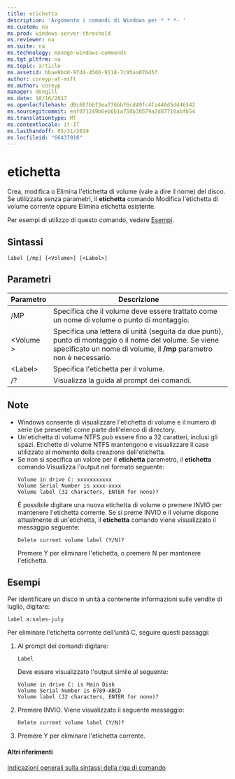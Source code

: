 ```yaml
---
title: etichetta
description: 'Argomento i comandi di Windows per * * *- '
ms.custom: na
ms.prod: windows-server-threshold
ms.reviewer: na
ms.suite: na
ms.technology: manage-windows-commands
ms.tgt_pltfrm: na
ms.topic: article
ms.assetid: bbae8bdd-97d4-4566-9118-7c95aa07645f
author: coreyp-at-msft
ms.author: coreyp
manager: dongill
ms.date: 10/16/2017
ms.openlocfilehash: d0c68fbbf3ea776bbf6cd49fc4fa446d5dd46542
ms.sourcegitcommit: eaf071249b6eb6b1a758b38579a2d87710abfb54
ms.translationtype: MT
ms.contentlocale: it-IT
ms.lasthandoff: 05/31/2019
ms.locfileid: "66437916"
---
```

# <a name="label"></a>etichetta



Crea, modifica o Elimina l'etichetta di volume (vale a dire il nome) del disco. Se utilizzata senza parametri, il **etichetta** comando Modifica l'etichetta di volume corrente oppure Elimina etichetta esistente.

Per esempi di utilizzo di questo comando, vedere [Esempi](#BKMK_examples).

## <a name="syntax"></a>Sintassi

```
label [/mp] [<Volume>] [<Label>]
```

## <a name="parameters"></a>Parametri

|Parametro|Descrizione|
|---------|-----------|
|/MP|Specifica che il volume deve essere trattato come un nome di volume o punto di montaggio.|
|\<Volume >|Specifica una lettera di unità (seguita da due punti), punto di montaggio o il nome del volume. Se viene specificato un nome di volume, il **/mp** parametro non è necessario.|
|\<Label>|Specifica l'etichetta per il volume.|
|/?|Visualizza la guida al prompt dei comandi.|

## <a name="remarks"></a>Note

- Windows consente di visualizzare l'etichetta di volume e il numero di serie (se presente) come parte dell'elenco di directory.
- Un'etichetta di volume NTFS può essere fino a 32 caratteri, inclusi gli spazi. Etichette di volume NTFS mantengono e visualizzare il case utilizzato al momento della creazione dell'etichetta.
- Se non si specifica un valore per il **etichetta** parametro, il **etichetta** comando Visualizza l'output nel formato seguente:  
  ```
  Volume in drive C: xxxxxxxxxxx 
  Volume Serial Number is xxxx-xxxx 
  Volume label (32 characters, ENTER for none)?
  ```  
  È possibile digitare una nuova etichetta di volume o premere INVIO per mantenere l'etichetta corrente. Se si preme INVIO e il volume dispone attualmente di un'etichetta, il **etichetta** comando viene visualizzato il messaggio seguente:  
  ```
  Delete current volume label (Y/N)?
  ```  
  Premere Y per eliminare l'etichetta, o premere N per mantenere l'etichetta.

## <a name="BKMK_examples"></a>Esempi

Per identificare un disco in unità a contenente informazioni sulle vendite di luglio, digitare:
```
label a:sales-july
```
Per eliminare l'etichetta corrente dell'unità C, seguire questi passaggi:
1. Al prompt dei comandi digitare:  
   ```
   Label
   ```  
   Deve essere visualizzato l'output simile al seguente:  
   ```
   Volume in drive C: is Main Disk
   Volume Serial Number is 6789-ABCD
   Volume label (32 characters, ENTER for none)?
   ```  
2. Premere INVIO. Viene visualizzato il seguente messaggio:  
   ```
   Delete current volume label (Y/N)?
   ```  
3. Premere Y per eliminare l'etichetta corrente.

#### <a name="additional-references"></a>Altri riferimenti

[Indicazioni generali sulla sintassi della riga di comando](command-line-syntax-key.md)